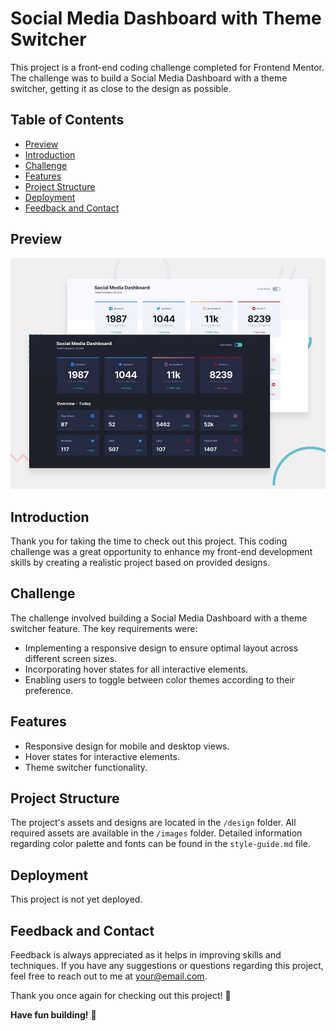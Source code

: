 # Social Media Dashboard with Theme Switcher

This project is a front-end coding challenge completed for Frontend Mentor. The challenge was to build a Social Media Dashboard with a theme switcher, getting it as close to the design as possible.

## Table of Contents

- [Preview](#preview)
- [Introduction](#introduction)
- [Challenge](#challenge)
- [Features](#features)
- [Project Structure](#project-structure)
- [Deployment](#deployment)
- [Feedback and Contact](#feedback-and-contact)

## Preview

![Design preview for the Social media dashboard with theme switcher coding challenge](./design/desktop-preview.jpg)

## Introduction

Thank you for taking the time to check out this project. This coding challenge was a great opportunity to enhance my front-end development skills by creating a realistic project based on provided designs.

## Challenge

The challenge involved building a Social Media Dashboard with a theme switcher feature. The key requirements were:

- Implementing a responsive design to ensure optimal layout across different screen sizes.
- Incorporating hover states for all interactive elements.
- Enabling users to toggle between color themes according to their preference.

## Features

- Responsive design for mobile and desktop views.
- Hover states for interactive elements.
- Theme switcher functionality.

## Project Structure

The project's assets and designs are located in the `/design` folder. All required assets are available in the `/images` folder. Detailed information regarding color palette and fonts can be found in the `style-guide.md` file.

## Deployment

This project is not yet deployed.

## Feedback and Contact

Feedback is always appreciated as it helps in improving skills and techniques. If you have any suggestions or questions regarding this project, feel free to reach out to me at [your@email.com](mailto:jlloyd.legaspi@email.com).

Thank you once again for checking out this project! 🚀


**Have fun building!** 🚀
